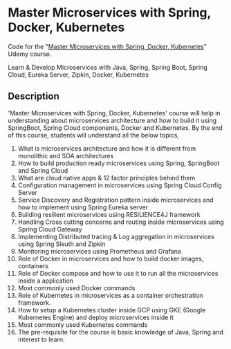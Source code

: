 # Master Microservices with Spring, Docker, Kubernetes
Code for the "[Master Microservices with Spring, Docker, Kubernetes](https://www.udemy.com/course/master-microservices-with-spring-docker-kubernetes/)" Udemy course.

Learn & Develop Microservices with Java, Spring, Spring Boot, Spring Cloud, Eureka Server, Zipkin, Docker, Kubernetes

## Description

'Master Microservices with Spring, Docker, Kubernetes' course will help in understanding about microservices architecture and how to build it using SpringBoot, Spring Cloud components, Docker and Kubernetes. By the end of this course, students will understand all the below topics,

1. What is microservices architecture and how it is different from monolithic and SOA architectures 
2. How to build production ready microservices using  Spring, SpringBoot and Spring Cloud 
3. What are cloud native apps & 12 factor principles behind them 
4. Configuration management in microservices using Spring Cloud Config Server 
5. Service Discovery and Registration pattern inside microservices and how to implement using Spring Eureka server 
6. Building resilient microservices using RESILIENCE4J framework 
7. Handling Cross cutting concerns and routing inside microservices using Spring Cloud Gateway 
8. Implementing Distributed tracing & Log aggregation in microservices using Spring Sleuth and Zipkin 
9. Monitoring microservices using Prometheus and Grafana 
10. Role of Docker in microservices and how to build docker images, containers 
11. Role of Docker compose and how to use it to run all the microservices inside a application 
12. Most commonly used Docker commands 
13. Role of Kubernetes in microservices as a container orchestration framework. 
14. How to setup a Kubernetes cluster inside GCP using GKE (Google Kubernetes Engine) and deploy microservices inside it 
15. Most commonly used Kubernetes commands 
16. The pre-requisite for the course is basic knowledge of Java, Spring and interest to learn.